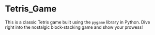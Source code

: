 # Tetris_Game
This is a classic Tetris game built using the `pygame` library in Python. Dive right into the nostalgic block-stacking game and show your prowess!
